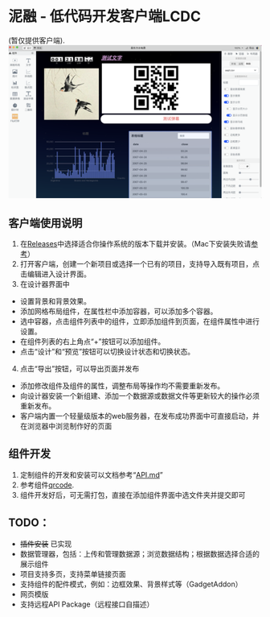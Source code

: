 # 泥融 - 低代码开发客户端LCDC
(暂仅提供客户端). 
![软件截图](https://raw.githubusercontent.com/Colormark/nirong/main/UI.png)
## 客户端使用说明
1. 在[Releases](https://github.com/Colormark/nirong/releases)中选择适合你操作系统的版本下载并安装。（Mac下安装失败请[参考](https://www.macw.com/news/2605.html)）
2. 打开客户端，创建一个新项目或选择一个已有的项目，支持导入既有项目，点击编辑进入设计界面。
2. 在设计器界面中
 - 设置背景和背景效果。
 - 添加网格布局组件，在属性栏中添加容器，可以添加多个容器。
 - 选中容器，点击组件列表中的组件，立即添加组件到页面，在组件属性中进行设置。
 - 在组件列表的右上角点“+”按钮可以添加组件。
 - 点击“设计”和“预览”按钮可以切换设计状态和切换状态。
4. 点击“导出”按钮，可以导出页面并发布
 - 添加修改组件及组件的属性，调整布局等操作均不需要重新发布。
 - 向设计器安装一个新组建、添加一个数据源或数据文件等更新较大的操作必须重新发布。
 - 客户端内置一个轻量级版本的web服务器，在发布成功界面中可直接启动，并在浏览器中浏览制作好的页面

## 组件开发
1. 定制组件的开发和安装可以文档参考“[API.md](https://github.com/Colormark/nirong/blob/main/API.md)”
2. 参考组件[qrcode](https://github.com/Colormark/nirong/tree/main/qrcode-a_demo_of_Nirong_gadget).
3. 组件开发好后，可无需打包，直接在添加组件界面中选文件夹并提交即可

## TODO：
 - ~~插件安装~~ 已实现
 - 数据管理器，包括：上传和管理数据源；浏览数据结构；根据数据选择合适的展示组件
 - 项目支持多页，支持菜单链接页面
 - 支持组件的配件模式，例如：边框效果、背景样式等（GadgetAddon）
 - 网页模版
 - 支持远程API Package（远程接口自描述）
